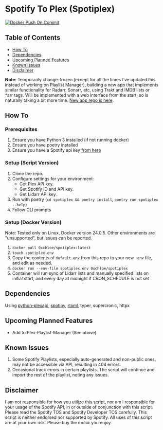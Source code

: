# Spotify To Plex (Spotiplex)
[![Docker Push On Commit](https://github.com/cmathews393/spotify-to-plex/actions/workflows/docker-image.yml/badge.svg)](https://github.com/cmathews393/spotify-to-plex/actions/workflows/docker-image.yml)
## Table of Contents

- [How To](#how-to)
- [Dependencies](#dependencies)
- [Upcoming Planned Features](#upcoming-planned-features)
- [Known Issues](#known-issues)
- [Disclaimer](#disclaimer)

**Note:** Temporarily change-frozen (except for all the times I've updated this instead of working on Playlist Manager), building a new app that implements similar functionality for Radarr, Sonarr, etc, using Trakt and IMDB lists or *arr tags. Will be implemented with a web interface from the start, so is naturally taking a bit more time. [New app repo is here](https://github.com/cmathews393/plex-playlist-manager).

## How To

### Prerequisites

1. Ensure you have Python 3 installed (if not running docker)
2. Ensure you have poetry installed
3. Ensure you have a Spotify api key [from here](https://developer.spotify.com/documentation/web-api/tutorials/getting-started)

### Setup (Script Version)

1. Clone the repo.
2. Configure settings for your environment:
   - Get Plex API key.
   - Get Spotify ID and API key.
   - Get Lidarr API key.
3. Run with poetry (`cd spotiplex && poetry install`, `poetry run spotiplex --help`)
4. Follow CLI prompts

### Setup (Docker Version)

Note: Tested only on Linux, Docker version 24.0.5. Other environments are "unsupported", but issues can be reported.

1. `docker pull 0xchloe/spotiplex:latest`
2. `touch spotiplex.env`
3. Copy the contents of `default.env` from this repo to your new `.env` file, and edit as needed.
4. `docker run --env-file spotiplex.env 0xchloe/spotiplex`
5. Container will run sync of Lidarr lists and manually specified lists on initial start, and every day at midnight if CRON_SCHEDULE is not set

## Dependencies

Using [python-plexapi](https://github.com/pkkid/python-plexapi), [spotipy](https://github.com/spotipy-dev/spotipy), [rtoml](https://github.com/samuelcolvin/rtoml), typer, supercronic, httpx

## Upcoming Planned Features

- Add to Plex-Playlist-Manager (See above)

## Known Issues

1. Some Spotify Playlists, especially auto-generated and non-public ones, may not be accessible via API, resulting in 404 errors.
2. Occasional track errors in certain playlists. The script will continue and import the rest of the playlist, noting any issues.

## Disclaimer

I am not responsible for how you utilize this script, nor am I responsible for your usage of the Spotify API, in or outside of conjunction with this script. Please read the Spotify TOS and Spotify Developer TOS carefully. This script is neither endorsed nor supported by Spotify. All uses of this script are at your own risk. Please buy the music you enjoy.
